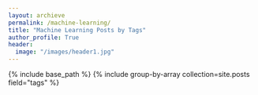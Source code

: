 ```yaml
---
layout: archieve
permalink: /machine-learning/
title: "Machine Learning Posts by Tags"
author_profile: True
header:
  image: "/images/header1.jpg"
---
```


{% include base_path %}
{% include group-by-array collection=site.posts field="tags" %}
